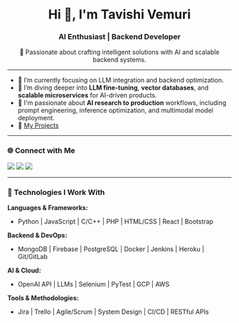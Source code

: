 <h1 align="center">Hi 👋, I'm Tavishi Vemuri</h1>
<h3 align="center">AI Enthusiast | Backend Developer</h3>

<p align="center">
🚀 Passionate about crafting intelligent solutions with AI and scalable backend systems.
</p>

---

- 🔭 I’m currently focusing on LLM integration and backend optimization.
- 🌱 I’m diving deeper into **LLM fine-tuning**, **vector databases**, and **scalable microservices** for AI-driven products.
- 🤖 I'm passionate about **AI research to production** workflows, including prompt engineering, inference optimization, and multimodal model deployment.
- 💼 [My Projects](https://github.com/tavishivss)

---

<h3 align="left">🌐 Connect with Me</h3>
<p align="left">
  <a href="mailto:tavishivss981@gmail.com"><img src="https://img.shields.io/badge/Email-D14836?style=for-the-badge&logo=gmail&logoColor=white"/></a>
  <a href="https://www.linkedin.com/in/tavishi-vemuri-9b1a181b8/" target="_blank"><img src="https://img.shields.io/badge/LinkedIn-0077B5?style=for-the-badge&logo=linkedin&logoColor=white"/></a>
  <a href="https://github.com/tavishivss" target="_blank"><img src="https://img.shields.io/badge/GitHub-100000?style=for-the-badge&logo=github&logoColor=white"/></a>
</p>

---

<h3 align="left">🧠 Technologies I Work With</h3>

**Languages & Frameworks:**
- Python | JavaScript | C/C++ | PHP | HTML/CSS | React | Bootstrap

**Backend & DevOps:**
- MongoDB | Firebase | PostgreSQL | Docker | Jenkins | Heroku | Git/GitLab

**AI & Cloud:**
- OpenAI API | LLMs | Selenium | PyTest | GCP | AWS

**Tools & Methodologies:**
- Jira | Trello | Agile/Scrum | System Design | CI/CD | RESTful APIs
